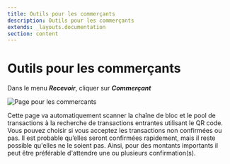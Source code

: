 ```yaml
---
title: Outils pour les commerçants
description: Outils pour les commerçants
extends: _layouts.documentation
section: content
---
```


# Outils pour les commerçants

Dans le menu ***Recevoir***, cliquer sur ***Commerçant***

<img src="/assets/img/commercants.jpg" alt="Page pour les commercants">

Cette page va automatiquement scanner la chaîne de bloc et le pool de transactions à la recherche de transactions entrantes utilisant le QR code.  
Vous pouvez choisir si vous acceptez les transactions non confirmées ou pas. Il est probable qu’elles seront confirmées rapidement, mais il reste possible qu'elles ne le soient pas. Ainsi, pour des montants importants il peut être préférable d'attendre une ou plusieurs confirmation(s).